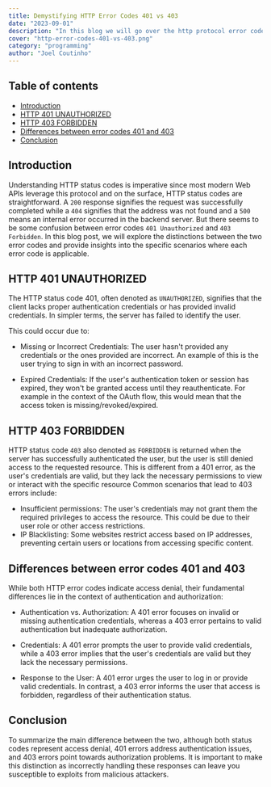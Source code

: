 ```yaml
---
title: Demystifying HTTP Error Codes 401 vs 403
date: "2023-09-01"
description: "In this blog we will go over the http protocol error codes 401 and 403 and describe when is it appropriate to use each of them."
cover: "http-error-codes-401-vs-403.png"
category: "programming"
author: "Joel Coutinho"
---
```


## Table of contents
- [Introduction](#introduction)
- [HTTP 401 UNAUTHORIZED](#http-401-unauthorized)
- [HTTP 403 FORBIDDEN](#http-403-forbidden)
- [Differences between error codes 401 and 403](#differences-between-error-codes-401-and-403)
- [Conclusion](#conclusion)

## Introduction

Understanding HTTP status codes is imperative since most modern Web APIs leverage this protocol and on the surface, HTTP status codes are straightforward. A `200` response signifies the request was successfully completed while a `404`  signifies that the address was not found and a `500` means an internal error occurred in the backend server. But there seems to be some confusion between error codes `401 Unauthorized` and `403 Forbidden`. In this blog post, we will explore the distinctions between the two error codes and provide insights into the specific scenarios where each error code is applicable.

## HTTP 401 UNAUTHORIZED
The HTTP status code 401, often denoted as `UNAUTHORIZED`, signifies that the client lacks proper authentication credentials or has provided invalid credentials. In simpler terms, the server has failed to identify the user.

This could occur due to:

- Missing or Incorrect Credentials: The user hasn't provided any credentials or the ones provided are incorrect. An example of this is the user trying to sign in with an incorrect password.

- Expired Credentials: If the user's authentication token or session has expired, they won't be granted access until they reauthenticate. For example in the context of the OAuth flow, this would mean that the access token is missing/revoked/expired.


## HTTP 403 FORBIDDEN
HTTP status code `403` also denoted as `FORBIDDEN` is returned when the server has successfully authenticated the user, but the user is still denied access to the requested resource. This is different from a 401 error, as the user's credentials are valid, but they lack the necessary permissions to view or interact with the specific resource
Common scenarios that lead to 403 errors include:

- Insufficient permissions: The user's credentials may not grant them the required privileges to access the resource. This could be due to their user role or other access restrictions.
- IP Blacklisting: Some websites restrict access based on IP addresses, preventing certain users or locations from accessing specific content.

## Differences between error codes 401 and 403

While both HTTP error codes indicate access denial, their fundamental differences lie in the context of authentication and authorization:

- Authentication vs. Authorization: A 401 error focuses on invalid or missing authentication credentials, whereas a 403 error pertains to valid authentication but inadequate authorization.

- Credentials: A 401 error prompts the user to provide valid credentials, while a 403 error implies that the user's credentials are valid but they lack the necessary permissions.

- Response to the User: A 401 error urges the user to log in or provide valid credentials. In contrast, a 403 error informs the user that access is forbidden, regardless of their authentication status.

## Conclusion

To summarize the main difference between the two, although both status codes represent access denial, 401 errors address authentication issues, and 403 errors point towards authorization problems.
It is important to make this distinction as incorrectly handling these responses can leave you susceptible to exploits from malicious attackers.  


